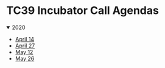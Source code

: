TC39 Incubator Call Agendas
===========================

<details open>
<summary>2020</summary>
  
- [April 14](./2020/04-14.md)
- [April 27](./2020/04-27.md)
- [May 12](./2020/05-12.md)
- [May 26](./2020/05-26.md)
</details>
